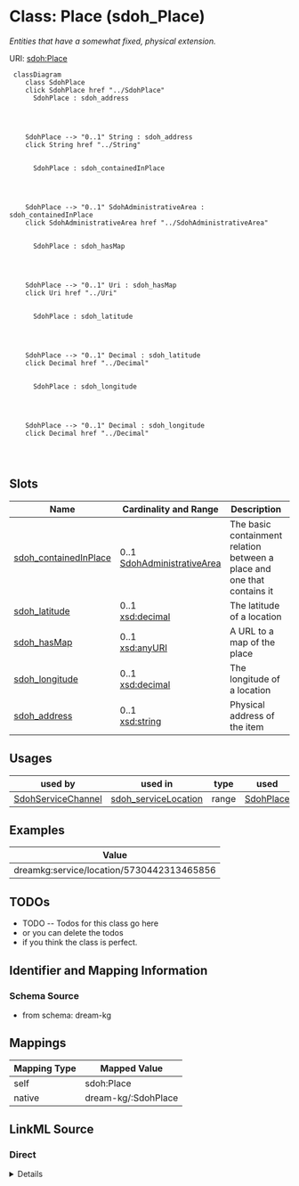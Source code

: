 

# Class: Place (sdoh_Place)


_Entities that have a somewhat fixed, physical extension._





URI: [sdoh:Place](http://schema.org/Place)






```mermaid
 classDiagram
    class SdohPlace
    click SdohPlace href "../SdohPlace"
      SdohPlace : sdoh_address
        
          
    
    
    SdohPlace --> "0..1" String : sdoh_address
    click String href "../String"

        
      SdohPlace : sdoh_containedInPlace
        
          
    
    
    SdohPlace --> "0..1" SdohAdministrativeArea : sdoh_containedInPlace
    click SdohAdministrativeArea href "../SdohAdministrativeArea"

        
      SdohPlace : sdoh_hasMap
        
          
    
    
    SdohPlace --> "0..1" Uri : sdoh_hasMap
    click Uri href "../Uri"

        
      SdohPlace : sdoh_latitude
        
          
    
    
    SdohPlace --> "0..1" Decimal : sdoh_latitude
    click Decimal href "../Decimal"

        
      SdohPlace : sdoh_longitude
        
          
    
    
    SdohPlace --> "0..1" Decimal : sdoh_longitude
    click Decimal href "../Decimal"

        
      
```




<!-- no inheritance hierarchy -->


## Slots

| Name | Cardinality and Range | Description | Inheritance |
| ---  | --- | --- | --- |
| [sdoh_containedInPlace](../slots/sdoh_containedInPlace.md) | 0..1 <br/> [SdohAdministrativeArea](../classes/SdohAdministrativeArea.md) | The basic containment relation between a place and one that contains it | direct |
| [sdoh_latitude](../slots/sdoh_latitude.md) | 0..1 <br/> [xsd:decimal](http://www.w3.org/2001/XMLSchema#decimal) | The latitude of a location | direct |
| [sdoh_hasMap](../slots/sdoh_hasMap.md) | 0..1 <br/> [xsd:anyURI](http://www.w3.org/2001/XMLSchema#anyURI) | A URL to a map of the place | direct |
| [sdoh_longitude](../slots/sdoh_longitude.md) | 0..1 <br/> [xsd:decimal](http://www.w3.org/2001/XMLSchema#decimal) | The longitude of a location | direct |
| [sdoh_address](../slots/sdoh_address.md) | 0..1 <br/> [xsd:string](http://www.w3.org/2001/XMLSchema#string) | Physical address of the item | direct |





## Usages

| used by | used in | type | used |
| ---  | --- | --- | --- |
| [SdohServiceChannel](../classes/SdohServiceChannel.md) | [sdoh_serviceLocation](../slots/sdoh_serviceLocation.md) | range | [SdohPlace](../classes/SdohPlace.md) |







## Examples

| Value |
| --- |
| dreamkg:service/location/5730442313465856 |

## TODOs

* TODO -- Todos for this class go here
* or you can delete the todos
* if you think the class is perfect.

## Identifier and Mapping Information







### Schema Source


* from schema: dream-kg




## Mappings

| Mapping Type | Mapped Value |
| ---  | ---  |
| self | sdoh:Place |
| native | dream-kg/:SdohPlace |







## LinkML Source

<!-- TODO: investigate https://stackoverflow.com/questions/37606292/how-to-create-tabbed-code-blocks-in-mkdocs-or-sphinx -->

### Direct

<details>
```yaml
name: sdoh_Place
description: Entities that have a somewhat fixed, physical extension.
title: Place
todos:
- TODO -- Todos for this class go here
- or you can delete the todos
- if you think the class is perfect.
notes:
- There are 87 instances of this class.
examples:
- value: dreamkg:service/location/5730442313465856
from_schema: dream-kg
slots:
- sdoh_containedInPlace
- sdoh_latitude
- sdoh_hasMap
- sdoh_longitude
- sdoh_address
class_uri: sdoh:Place

```
</details>

### Induced

<details>
```yaml
name: sdoh_Place
description: Entities that have a somewhat fixed, physical extension.
title: Place
todos:
- TODO -- Todos for this class go here
- or you can delete the todos
- if you think the class is perfect.
notes:
- There are 87 instances of this class.
examples:
- value: dreamkg:service/location/5730442313465856
from_schema: dream-kg
attributes:
  sdoh_containedInPlace:
    name: sdoh_containedInPlace
    description: The basic containment relation between a place and one that contains
      it.
    title: containedInPlace
    todos:
    - TODO -- Todos for this slot go here
    - or you can delete the todos
    - if you think the class is perfect.
    comments:
    - 88 occurrences with subject type sdoh_Place and object type sdoh_AdministrativeArea.
    examples:
    - value: dreamkg:service/location/5922109384294400 sdoh:containedInPlace dreamkg:zip/19103
    from_schema: dream-kg
    rank: 1000
    slot_uri: sdoh:containedInPlace
    alias: sdoh_containedInPlace
    owner: sdoh_Place
    domain_of:
    - sdoh_Place
    range: sdoh_AdministrativeArea
  sdoh_latitude:
    name: sdoh_latitude
    description: The latitude of a location. For example ```37.42242``` ([WGS 84](https://en.wikipedia.org/wiki/World_Geodetic_System)).
    title: latitude
    todos:
    - TODO -- Todos for this slot go here
    - or you can delete the todos
    - if you think the class is perfect.
    comments:
    - 89 occurrences with subject type sdoh_Place and object type decimal.
    examples:
    - value: dreamkg:service/location/5175494499368960 sdoh:latitude 39.9879752
    from_schema: dream-kg
    rank: 1000
    slot_uri: sdoh:latitude
    alias: sdoh_latitude
    owner: sdoh_Place
    domain_of:
    - sdoh_Place
    range: decimal
  sdoh_hasMap:
    name: sdoh_hasMap
    description: A URL to a map of the place.
    title: hasMap
    todos:
    - TODO -- Todos for this slot go here
    - or you can delete the todos
    - if you think the class is perfect.
    comments:
    - 88 occurrences with subject type sdoh_Place and object type uri.
    examples:
    - value: dreamkg:service/location/6494806799548416 sdoh:hasMap https://www.google.com/maps/?q=900+West+Jefferson+Street,+Philadelphia,+PA+19122/
    from_schema: dream-kg
    rank: 1000
    slot_uri: sdoh:hasMap
    alias: sdoh_hasMap
    owner: sdoh_Place
    domain_of:
    - sdoh_Place
    range: uri
  sdoh_longitude:
    name: sdoh_longitude
    description: The longitude of a location. For example ```-122.08585``` ([WGS 84](https://en.wikipedia.org/wiki/World_Geodetic_System)).
    title: longitude
    todos:
    - TODO -- Todos for this slot go here
    - or you can delete the todos
    - if you think the class is perfect.
    comments:
    - 89 occurrences with subject type sdoh_Place and object type decimal.
    examples:
    - value: dreamkg:service/location/5552002522939392 sdoh:longitude -75.1637779
    from_schema: dream-kg
    rank: 1000
    slot_uri: sdoh:longitude
    alias: sdoh_longitude
    owner: sdoh_Place
    domain_of:
    - sdoh_Place
    range: decimal
  sdoh_address:
    name: sdoh_address
    description: Physical address of the item.
    title: address
    todos:
    - TODO -- Todos for this slot go here
    - or you can delete the todos
    - if you think the class is perfect.
    comments:
    - 93 occurrences with subject type sdoh_Place and object type string.
    examples:
    - value: dreamkg:service/location/5518091445075968 sdoh:address 4943 North 5th
        Street, Philadelphia, PA 19120
    from_schema: dream-kg
    rank: 1000
    slot_uri: sdoh:address
    alias: sdoh_address
    owner: sdoh_Place
    domain_of:
    - sdoh_Place
    range: string
class_uri: sdoh:Place

```
</details>